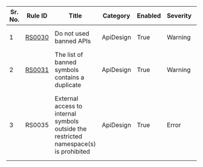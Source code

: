 
Sr. No. | Rule ID | Title | Category | Enabled | Severity | CodeFix | Description |
--------|---------|-------|----------|---------|----------|---------|--------------------------------------------------------------------------------------------------------------|
1 | [RS0030](https://github.com/dotnet/roslyn-analyzers/blob/master/src/Microsoft.CodeAnalysis.BannedApiAnalyzers/BannedApiAnalyzers.Help.md) | Do not used banned APIs | ApiDesign | True | Warning | False | The symbol has been marked as banned in this project, and an alternate should be used instead. |
2 | [RS0031](https://github.com/dotnet/roslyn-analyzers/blob/master/src/Microsoft.CodeAnalysis.BannedApiAnalyzers/BannedApiAnalyzers.Help.md) | The list of banned symbols contains a duplicate | ApiDesign | True | Warning | False | The list of banned symbols contains a duplicate. |
3 | RS0035 | External access to internal symbols outside the restricted namespace(s) is prohibited | ApiDesign | True | Error | False | RestrictedInternalsVisibleToAttribute enables a restricted version of InternalsVisibleToAttribute that limits access to internal symbols to those within specified namespaces. Each referencing assembly can only access internal symbols defined in the restricted namespaces that the referenced assembly allows. |
